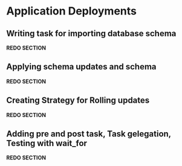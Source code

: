 # Application Deployments

## Writing task for importing database schema
**REDO SECTION**  

## Applying schema updates and schema
**REDO SECTION**  

## Creating Strategy for Rolling updates
**REDO SECTION**  

## Adding pre and post task, Task gelegation, Testing with wait_for
**REDO SECTION**  
